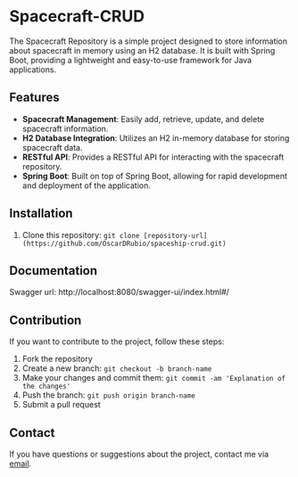 # Spacecraft-CRUD

The Spacecraft Repository is a simple project designed to store information about spacecraft in memory using an H2 database. It is built with Spring Boot, providing a lightweight and easy-to-use framework for Java applications.

## Features

- **Spacecraft Management**: Easily add, retrieve, update, and delete spacecraft information.
- **H2 Database Integration**: Utilizes an H2 in-memory database for storing spacecraft data.
- **RESTful API**: Provides a RESTful API for interacting with the spacecraft repository.
- **Spring Boot**: Built on top of Spring Boot, allowing for rapid development and deployment of the application.

## Installation

1. Clone this repository: `git clone [repository-url](https://github.com/OscarDRubio/spaceship-crud.git)`

## Documentation

Swagger url: http://localhost:8080/swagger-ui/index.html#/

## Contribution

If you want to contribute to the project, follow these steps:

1. Fork the repository
2. Create a new branch: `git checkout -b branch-name`
3. Make your changes and commit them: `git commit -am 'Explanation of the changes'`
4. Push the branch: `git push origin branch-name`
5. Submit a pull request

## Contact

If you have questions or suggestions about the project, contact me via [email](oscardrm89@email.com).
